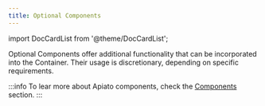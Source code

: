 ```yaml
---
title: Optional Components
---
```


import DocCardList from '@theme/DocCardList';

Optional Components offer additional functionality
that can be incorporated into the Container.
Their usage is discretionary, depending on specific requirements.

:::info
To lear more about Apiato components, check the [Components](../../architecture-concepts/components.md) section.
:::

<DocCardList/>
